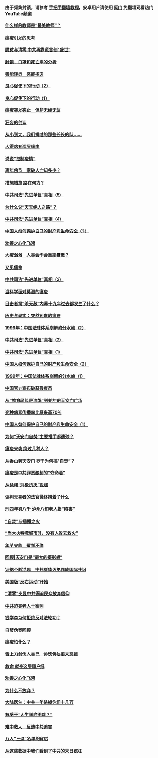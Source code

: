 #### 由于频繁封锁，请参考 [手把手翻墙教程](https://github.com/gfw-breaker/guides/wiki/)，安卓用户请使用 [网门](https://github.com/gfw-breaker/nogfw/blob/master/dl.md?t=03091300) 免翻墙观看热门YouTube频道 

#### [什么样的教师是“最美教师”？](../pages/19/421755.md?t=03091300) 

#### [瘟疫引发的思考](../pages/19/421594.md?t=03091300) 

#### [脱贫与清零 中共再靠谎言创“盛世”](../pages/19/421590.md?t=03091300) 

#### [封锁、口罩和死亡率的分析](../pages/19/421495.md?t=03091300) 

#### [善能转运　恶能招灾](../pages/19/421334.md?t=03091300) 

#### [良心促使下的行动（2）](../pages/19/421361.md?t=03091300) 

#### [良心促使下的行动（1）](../pages/19/421302.md?t=03091300) 

#### [瘟疫突发突止　但非无缘无故](../pages/19/421281.md?t=03091300) 

#### [狂妄的供认](../pages/19/421199.md?t=03091300) 

#### [从小到大，我们排过的那些长长的队……](../pages/19/421243.md?t=03091300) 

#### [人得病有深层缘由](../pages/19/420864.md?t=03091300) 

#### [说说“控制疫情”](../pages/19/420831.md?t=03091300) 

#### [离年傍节　家破人亡知多少？](../pages/19/420563.md?t=03091300) 

#### [措施错施  路在何方？](../pages/19/420076.md?t=03091300) 

#### [中共司法“先进单位”真相（5）](../pages/19/419453.md?t=03091300) 

#### [为什么说“天无绝人之路”？](../pages/19/419618.md?t=03091300) 

#### [中共司法“先进单位”真相（4）](../pages/19/419452.md?t=03091300) 

#### [中国人如何保护自己的财产和生命安全（3）](../pages/19/419405.md?t=03091300) 

#### [劝善之心化飞鸿](../pages/19/418758.md?t=03091300) 

#### [大疫汹汹　人类会不会重蹈覆辙？](../pages/19/419691.md?t=03091300) 

#### [又见瘟神](../pages/19/419225.md?t=03091300) 

#### [中共司法“先进单位”真相（3）](../pages/19/419451.md?t=03091300) 

#### [当科学面对莫测的瘟疫](../pages/19/419625.md?t=03091300) 

#### [目击者揭“杀无赦”内幕十九年过去都发生了什么？](../pages/19/419617.md?t=03091300) 

#### [历史与现实：突然到来的瘟疫](../pages/19/419619.md?t=03091300) 

#### [1999年：中国法律体系崩解的分水岭（2）](../pages/19/419455.md?t=03091300) 

#### [中共司法“先进单位”真相（2）](../pages/19/419450.md?t=03091300) 

#### [中共司法“先进单位”真相（1）](../pages/19/419449.md?t=03091300) 

#### [中国人如何保护自己的财产和生命安全（2）](../pages/19/419404.md?t=03091300) 

#### [1999年：中国法律体系崩解的分水岭（1）](../pages/19/419454.md?t=03091300) 

#### [中国官方宣布破获假疫苗](../pages/19/419504.md?t=03091300) 

#### [从“教育局长是流氓”到蛇年的天安门广场](../pages/19/419470.md?t=03091300) 

#### [变种病毒传播率比原来高70％](../pages/19/419456.md?t=03091300) 

#### [中国人如何保护自己的财产和生命安全（1）](../pages/19/419403.md?t=03091300) 

#### [为何“天安门自焚”主要推手都遭殃？](../pages/19/419348.md?t=03091300) 

#### [瘟疫来袭 绕过几种人？](../pages/19/419349.md?t=03091300) 

#### [从香山到天安门 罗干为何搞“自焚”？](../pages/19/419270.md?t=03091300) 

#### [瘟疫是中共罪恶酿制的“夺命酒”](../pages/19/419223.md?t=03091300) 

#### [从徐栩“消极抗灾”说起](../pages/19/419224.md?t=03091300) 

#### [诬判无辜者的法官最终捞着了什么](../pages/19/419268.md?t=03091300) 

#### [刑四年罚八千 泸州八旬老人指“陷害”](../pages/19/419232.md?t=03091300) 

#### [“自焚”与插播之火](../pages/19/419226.md?t=03091300) 

#### [“当大火吞噬城市时，没有人敢去救火”](../pages/19/419077.md?t=03091300) 

#### [年关来临　冤判不停](../pages/19/419093.md?t=03091300) 

#### [回顾|天安门是“最大的摄影棚”](../pages/19/380866.md?t=03091300) 

#### [证据不断浮现　中共群体灭绝罪成国际共识](../pages/19/419031.md?t=03091300) 

#### [美国版“反右运动”开始](../pages/19/419030.md?t=03091300) 

#### [“清零”突显中共逼迫民众放弃信仰](../pages/19/418995.md?t=03091300) 

#### [中共迫害老人十案例](../pages/19/418831.md?t=03091300) 

#### [钱学森为何拒绝反对法轮功？](../pages/19/418905.md?t=03091300) 

#### [自焚伪案回顾](../pages/19/418799.md?t=03091300) 

#### [瘟疫怕什么？](../pages/19/418800.md?t=03091300) 

#### [舌上刀剑伤人害己　诽谤佛法招来恶报](../pages/19/418731.md?t=03091300) 

#### [救命 就差这层窗户纸](../pages/19/418706.md?t=03091300) 

#### [劝善之心化飞鸿](../pages/19/416766.md?t=03091300) 

#### [为什么不放弃？](../pages/19/418691.md?t=03091300) 

#### [大陆医生：中共一年杀掉你们十几万](../pages/19/418670.md?t=03091300) 

#### [有感于“人生到底图啥？”](../pages/19/418624.md?t=03091300) 

#### [难中救人　反遭中共迫害](../pages/19/418414.md?t=03091300) 

#### [万人“三退”名单的背后](../pages/19/418505.md?t=03091300) 

#### [从这些数据中我们看到了中共的末日疯狂](../pages/19/418420.md?t=03091300) 

